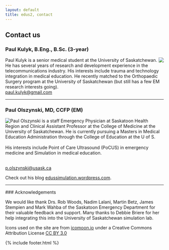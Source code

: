 ```yaml
---
layout: default
title: edus2, contact
---
```



<h2>Contact us</h2>

<h3>Paul Kulyk, B.Eng., B.Sc. (3-year)</h3>
<p>
<img style="float:right" src="{{ site.baseurl }}/images/kulyk_floating10.png">
Paul Kulyk is a senior medical student at the University of Saskatchewan.   He has several years of research and development experience in the telecommunications industry.  His interests include trauma and technology integration in medical education.  He recently matched to the Orthopaedic Surgery program at the University of Saskatchewan (but still has a few EM research interests going).
<br>
<a href='mailto:paul.kulyk@gmail.com'>paul.kulyk@gmail.com</a> 
</p>
<hr>
<h3>Paul Olszynski, MD, CCFP (EM) </h3>
<p>
<img style="float:left" src="{{ site.baseurl }}/images/olszynski_floating60.png">
Paul Olszynski is a staff Emergency Physician at Saskatoon Health Region and Clinical Assistant Professor at the College of Medicine at the University of Saskatchewan. He is currently pursuing a Masters in Medical Education Administration through the College of Education at the U of S.  <br><br>His interests include Point of Care Ultrasound (PoCUS) in emergency medicine and Simulation in medical education.

</p>

<br>
<a href='mailto:p.olszynski@usask.ca'>p.olszynski@usask.ca</a>

Check out his blog [edussimulation.wordpress.com](http://edussimulation.wordpress.com).

<hr>
### Acknowledgements

We would like thank Drs. Rob Woods, Nadim Lalani, Martin Betz, James Stempien and Mark Wahba of the Saskatoon Emergency Department for their valuable feedback and support.  Many thanks to Debbie Briere for her help integrating this into the University of Saskatchewan simulation lab.

Icons used on the site are from [icomoon.io](http://icomoon.io) under a Creative Commons Attribution License [CC BY 3.0](http://creativecommons.org/licenses/by/3.0/)

{% include footer.html %}
